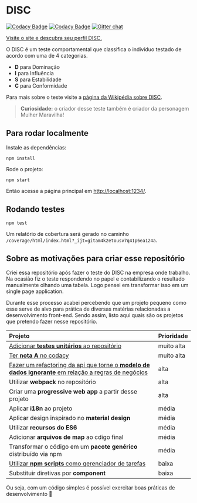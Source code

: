 # DISC

[![Codacy Badge](https://api.codacy.com/project/badge/Grade/b43701becda3457184adb4accd630bb7)](https://www.codacy.com/app/josetelesmaciel/DISC?utm_source=github.com&amp;utm_medium=referral&amp;utm_content=teles/DISC&amp;utm_campaign=Badge_Grade)
[![Codacy Badge](https://api.codacy.com/project/badge/Coverage/b43701becda3457184adb4accd630bb7)](https://www.codacy.com/app/josetelesmaciel/DISC?utm_source=github.com&amp;utm_medium=referral&amp;utm_content=teles/DISC&amp;utm_campaign=Badge_Coverage)
[![Gitter chat](https://badges.gitter.im/teles/DISC.png)](https://gitter.im/teles/DISC)

[Visite o site e descubra seu perfil DISC.](http://disc.surge.sh/src)

O DISC é um teste comportamental que classifica o indivíduo testado de acordo com uma de 4 categorias. 

* **D** para Dominação
* **I** para Influência
* **S** para Estabilidade
* **C** para Conformidade

Para mais sobre o teste visite a [página da Wikipédia sobre DISC](https://pt.wikipedia.org/wiki/DISC_(psicologia)).

> **Curiosidade:** o criador desse teste também é criador da personagem Mulher Maravilha!

## Para rodar localmente

Instale as dependências:

```shell
npm install
```
Rode o projeto:

```shell
npm start
```

Então acesse a página principal em [http://localhost:1234/](http://localhost:1234/).

## Rodando testes

```shell
npm test
```

Um relatório de cobertura será gerado no caminho `/coverage/html/index.html?_ijt=gitam4k2etousv7q41p6ea124a`.

## Sobre as motivações para criar esse repositório

Criei essa repositório após fazer o teste do DISC na empresa onde trabalho. Na ocasião fiz o teste respondendo no papel e contabilizando o resultado manualmente olhando uma tabela. Logo pensei em transformar isso em um single page application.

Durante esse processo acabei percebendo que um projeto pequeno como esse serve de alvo para prática de diversas matérias relacionadas a desenvolvimento front-end. Sendo assim, listo aqui quais são os projetos que pretendo fazer nesse repositório.

| Projeto  | Prioridade |
| :--- | ------------- |
| [Adicionar **testes unitários** ao repositório](https://github.com/teles/DISC/projects/4)  | muito alta  |
| [Ter **nota A** no codacy](https://github.com/teles/DISC/projects/1) | muito alta |
| [Fazer um refactoring da api que torne o **modelo de dados ignorante** em relação a regras de negócios](https://github.com/teles/DISC/issues/14)  | alta  |
| Utilizar **webpack** no repositório | alta|
| Criar uma **progressive web app** a partir desse projeto | alta| 
| Aplicar **i18n** ao projeto | média |
| Aplicar design inspirado no **material design**  | média  |
| Utilizar **recursos do ES6** | média |
| Adicionar **arquivos de map** ao cdigo final | média| 
| Transformar o código em um **pacote genérico** distribuído via npm | média |
| [Utilizar **npm scripts** como gerenciador de tarefas](https://github.com/teles/DISC/projects/2)  | baixa  |
| Substituir diretivas por **component** | baixa |

Ou seja, com um código simples é possível exercitar boas práticas de desenvolvimento :tada:



